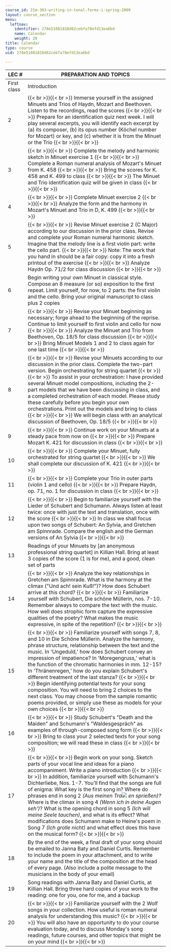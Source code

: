 ```yaml
---
course_id: 21m-303-writing-in-tonal-forms-i-spring-2009
layout: course_section
menu:
  leftnav:
    identifier: 278e51081828d62cebfa78efd13ea6bd
    name: Calendar
    weight: 20
title: Calendar
type: course
uid: 278e51081828d62cebfa78efd13ea6bd

---
```


| LEC # | PREPARATION AND TOPICS |
| --- | --- |
| First class | Introduction |
| 2 |  {{< br >}}{{< br >}} Immerse yourself in the assigned Minuets and Trios of Haydn, Mozart and Beethoven. Listen to the recordings, read the scores {{< br >}}{{< br >}} Prepare for an identification quiz next week. I will play several excerpts, you will identify each excerpt by (a) its composer, (b) its opus number (Köchel number for Mozart) or key, and (c) whether it is from the Minuet or the Trio {{< br >}}{{< br >}}  |
| 3 |  {{< br >}}{{< br >}} Complete the melody and harmonic sketch in Minuet exercise 1 {{< br >}}{{< br >}} Complete a Roman numeral analysis of Mozart's Minuet from K. 458 {{< br >}}{{< br >}} Bring the scores for K. 458 and K. 499 to class {{< br >}}{{< br >}} The Minuet and Trio identification quiz will be given in class {{< br >}}{{< br >}}  |
| 4 |  {{< br >}}{{< br >}} Complete Minuet exercise 2 {{< br >}}{{< br >}} Analyze the form and the harmony in Mozart's Minuet and Trio in D, K. 499 {{< br >}}{{< br >}}  |
| 5 |  {{< br >}}{{< br >}} Revise Minuet exercise 2 (C Major) according to our discussion in the prior class. Revise and complete your Roman numeral harmonic sketch. Imagine that the melody line is a first violin part: write the cello part. {{< br >}}{{< br >}} Note: The work that you hand in should be a fair copy: copy it into a fresh printout of the exercise {{< br >}}{{< br >}} Analyze Haydn Op. 71/2 for class discussion {{< br >}}{{< br >}}  |
| 6 | Begin writing your own Minuet in classical style. Compose an 8 measure (or so) exposition to the first repeat. Limit yourself, for now, to 2 parts: the first violin and the cello. Bring your original manuscript to class plus 2 copies |
| 7 |  {{< br >}}{{< br >}} Revise your Minuet beginning as necessary; forge ahead to the beginning of the reprise. Continue to limit yourself to first violin and cello for now {{< br >}}{{< br >}} Analyze the Minuet and Trio from Beethoven, Op. 18/5 for class discussion {{< br >}}{{< br >}} Bring Minuet Models 1 and 2 to class again for one last time {{< br >}}{{< br >}}  |
| 8 |  {{< br >}}{{< br >}} Revise your Minuets according to our discussion in the prior class. Complete the two-part version. Begin orchestrating for string quartet {{< br >}}{{< br >}} To assist in your orchestration: I have provided several Minuet model compositions, including the 2-part models that we have been discussing in class, and a completed orchestration of each model. Please study these carefully before you begin your own orchestrations. Print out the models and bring to class {{< br >}}{{< br >}} We will begin class with an analytical discussion of Beethoven, Op. 18/5 {{< br >}}{{< br >}}  |
| 9 |  {{< br >}}{{< br >}} Continue work on your Minuets at a steady pace from now on {{< br >}}{{< br >}} Prepare Mozart K. 421 for discussion in class {{< br >}}{{< br >}}  |
| 10 |  {{< br >}}{{< br >}} Complete your Minuet, fully orchestrated for string quartet {{< br >}}{{< br >}} We shall complete our discussion of K. 421 {{< br >}}{{< br >}}  |
| 11 |  {{< br >}}{{< br >}} Complete your Trio in outer parts (violin 1 and cello) {{< br >}}{{< br >}} Prepare Haydn, op. 71, no. 1 for discussion in class {{< br >}}{{< br >}}  |
| 12 |  {{< br >}}{{< br >}} Begin to familiarize yourself with the Lieder of Schubert and Schumann. Always listen at least twice: once with just the text and translation, once with the score {{< br >}}{{< br >}} In class we shall focus upon two songs of Schubert: An Sylvia, and Gretchen am Spinnrade. Compare the english and the German versions of An Sylvia {{< br >}}{{< br >}}  |
| 13 | Readings of your Minuets by \[an anonymous professional string quartet\] in Killian Hall. Bring at least 3 copies of the score (1 is for me), and a good, clean set of parts |
| 14 |  {{< br >}}{{< br >}} Analyze the key relationships in Gretchen am Spinnrade. What is the harmony at the climax ("Und ach! sein Kuß!")? How does Schubert arrive at this chord? {{< br >}}{{< br >}} Familiarize yourself with Schubert, Die schöne Müllerin, nos. 7-10. Remember always to compare the text with the music. How well does strophic form capture the expressive qualities of the poetry? What makes the music expressive, in spite of the repetition? {{< br >}}{{< br >}}  |
| 15 |  {{< br >}}{{< br >}} Familiarize yourself with songs 7, 8, and 10 in Die Schöne Müllerin. Analyze the harmony, phrase structure, relationship between the text and the music. In 'Ungeduld,' how does Schubert convey an impression of impatience? In 'Moregengruss,' what is the function of the chromatic harmonies in mm. 12-15? In 'Thränenregen,' how do you explain Schubert's different treatment of the last stanza? {{< br >}}{{< br >}} Begin identifying potential texts for your song composition. You will need to bring 2 choices to the next class. You may choose from the sample romantic poems provided, or simply use these as models for your own choices {{< br >}}{{< br >}}  |
| 16 |  {{< br >}}{{< br >}} Study Schubert's "Death and the Maiden" and Schumann's "Waldesgespräch" as examples of through-composed song form {{< br >}}{{< br >}} Bring to class your 2 selected texts for your song composition; we will read these in class {{< br >}}{{< br >}}  |
| 17 |  {{< br >}}{{< br >}} Begin work on your song. Sketch parts of your vocal line and ideas for a piano accompaniment. Write a piano introduction {{< br >}}{{< br >}} In addition, familiarize yourself with Schumann's Dichterliebe, Nos. 1-7. You'll find that the songs are full of enigma: What key is the first song in? Where do phrases end in song 2 _(Aus meinen Tra![](/courses/music-and-theater-arts/21m-303-writing-in-tonal-forms-i-spring-2009/calendar/trainword.jpg) en sprießen)?_ Where is the climax in song 4 _(Wenn ich in deine Augen seh')_? What is the opening chord in song 5 _(Ich will meine Seele tauchen)_, and what is its effect? What modifications does Schumann make to Heine's poem in Song 7 _(Ich grolle nicht)_ and what effect does this have on the musical form? {{< br >}}{{< br >}}  |
| 18 | By the end of the week, a final draft of your song should be emailed to Janna Baty and Daniel Curtis. Remember to include the poem in your attachment, and to write your name and the title of the composition at the head of every page. (Also include a polite message to the musicians in the body of your email) |
| 19 | Song readings with Janna Baty and Daniel Curtis, at Killian Hall. Bring three hard copies of your work to the reading: one for you, one for me, and a backup |
| 20 |  {{< br >}}{{< br >}} Familiarize yourself with the 2 Wolf songs in your collection. How useful is roman numeral analysis for understanding this music? {{< br >}}{{< br >}} You will also have an opportunity to do your course evaluation today, and to discuss Monday's song readings, future courses, and other topics that might be on your mind {{< br >}}{{< br >}}